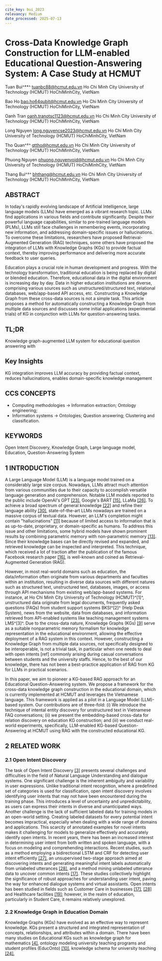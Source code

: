 ```yaml
---
cite_key: bui_2023
relevancy: Medium
date_processed: 2025-07-13
---
```


# Cross-Data Knowledge Graph Construction for LLM-enabled Educational Question-Answering System: A Case Study at HCMUT

Tuan Bui^**^ tuanbc88@hcmut.edu.vn Ho Chi Minh City University of Technology (HCMUT) HoChiMinhCity, VietNam

Bao Ho bao.ho64qubit@hcmut.edu.vn Ho Chi Minh City University of Technology (HCMUT) HoChiMinhCity, VietNam

Oanh Tran oanh.tranotsc1123@hcmut.edu.vn Ho Chi Minh City University of Technology (HCMUT) HoChiMinhCity, VietNam

Long Nguyen long.nguyencse2023@hcmut.edu.vn Ho Chi Minh City University of Technology (HCMUT) HoChiMinhCity, VietNam

Tho Quan^†^ qttho@hcmut.edu.vn Ho Chi Minh City University of Technology (HCMUT) HoChiMinhCity, VietNam

Phuong Nguyen phuong.nguyenvoid@hcmut.edu.vn Ho Chi Minh City University of Technology (HCMUT) HoChiMinhCity, VietNam

Thang Bui^†^ bhthang@hcmut.edu.vn Ho Chi Minh City University of Technology (HCMUT) HoChiMinhCity, VietNam

## ABSTRACT

In today's rapidly evolving landscape of Artificial Intelligence, large language models (LLMs) have emerged as a vibrant research topic. LLMs find applications in various fields and contribute significantly. Despite their powerful language capabilities, similar to pre-trained language models (PLMs), LLMs still face challenges in remembering events, incorporating new information, and addressing domain-specific issues or hallucinations. To overcome these limitations, researchers have proposed Retrieval-Augmented Generation (RAG) techniques, some others have proposed the integration of LLMs with Knowledge Graphs (KGs) to provide factual context, thereby improving performance and delivering more accurate feedback to user queries.

Education plays a crucial role in human development and progress. With the technology transformation, traditional education is being replaced by digital or blended education. Therefore, educational data in the digital environment is increasing day by day. Data in higher education institutions are diverse, comprising various sources such as unstructured/structured text, relational databases, web/app-based API access, etc. Constructing a Knowledge Graph from these cross-data sources is not a simple task. This article proposes a method for automatically constructing a Knowledge Graph from multiple data sources and discusses some initial applications (experimental trials) of KG in conjunction with LLMs for question-answering tasks.

## TL;DR

Knowledge graph-augmented LLM system for educational question answering with

## Key Insights

KG integration improves LLM accuracy by providing factual context, reduces hallucinations, enables domain-specific knowledge management

## CCS CONCEPTS

- Computing methodologies → Information extraction; Ontology engineering;
- Information systems → Ontologies; Question answering; Clustering and classification.

## KEYWORDS

Open Intent Discovery, Knowledge Graph, Large language model, Education, Question-Answering System

## 1 INTRODUCTION

A Large Language Model (LLM) is a language model trained on a considerably large size corpus. Nowadays, LLMs attract much attention from various communities due to their capacity to accomplish versatile language generation and comprehension. Notable LLM models reported to the public include OpenAI's GPT [[23]](#ref-23), Google's BART [[15]](#ref-15), LLaMa [[26]](#ref-26). To achieve a broad spectrum of general knowledge [[22]](#ref-22) and refine their language ability [[30]](#ref-30), state-of-the-art LLMs nowadays are trained on a massive corpus of textual data. However, an LLM's completion might contain "hallucinations" [[11]](#ref-11) because of limited access to information that is as up-to-date, proprietary, or domain-specific as humans. To address this issue and other limitations, some hybrid models have shown prominent results by combining parametric memory with non-parametric memory [[13]](#ref-13). Since their knowledge bases can be directly revised and expanded, and retrieved knowledge can be inspected and interpreted. This technique, which received a lot of traction after the publication of the famous Facebook research paper [[16]](#ref-16), is well-known and coined as Retrieval-Augmented Generation (RAG).

However, in most real-world domains such as education, the data/information often originate from various departments and faculties within an institution, resulting in diverse data sources with different natures such as structured text, unstructured text, databases, images, or access through API mechanisms from existing web/app-based systems. For instance, at Ho Chi Minh City University of Technology (HCMUT)^[1]^, unstructured data originate from legal documents, frequently asked questions (FAQs) from student support systems BKSI^[2]^ (Help Desk System), news from the website, data from databases, and information retrieved from API-enabled systems like teaching management systems LMS^[3]^. Due to the cross-data nature, Knowledge Graphs (KGs) [[9]](#ref-9) serve as a suitable nonparametric memory formalism for knowledge representation in the educational environment, allowing the effective deployment of a RAG system in this context. However, constructing a Knowledge Graph from multiple data sources, not specifically designed to be interoperable, is not a trivial task, in particular when one needs to deal with open intents [ref] commonly arising during casual conversations between students and the university staffs. Hence, to the best of our knowledge, there has not been a best-practice application of RAG from KG for LLMs in practical scenarios.

In this paper, we aim to pioneer a KG-based RAG approach for an Educational Question-Answering system. We propose a framework for the cross-data knowledge graph construction in the educational domain, which is currently implemented at HCMUT and leverages the Vietnamese language. This framework is applied as a pilot in a Language Model (LLM)-based system. Our contributions are of three-fold: (i) We introduce the technique of intental entity discovery for unstructured text in Vietnamese FAQ conversations; (ii) we present the embedding-based cross-data for relation discovery on education KG construction; and (iii) we conduct real-world experiments, specifically, LLM-enabled KG-based Question-Answering at HCMUT using RAG with the constructed educational KG.

## 2 RELATED WORK

### 2.1 Open Intent Discovery

The task of Open Intent Discovery [[3]](#ref-3) presents several challenges and difficulties in the field of Natural Language Understanding and dialogue systems. One significant challenge is the inherent ambiguity and variability in user expressions. Unlike traditional intent recognition, where a predefined set of categories is used for classification, open intent discovery involves identifying user intents that may not have been encountered during the training phase. This introduces a level of uncertainty and unpredictability, as users can express their intents in diverse and unanticipated ways. Another challenge is the lack of sufficient labeled data for training models in an open-world setting. Creating labeled datasets for every potential intent becomes impractical, especially when dealing with a wide range of domains and applications. This scarcity of annotated examples for novel intents makes it challenging for models to generalize effectively and accurately identify open intents. In recent years, there has been an increased interest in determining user intent from both written and spoken language, with a focus on modeling and comprehending interactions. Recent studies, such as a method employing a bidirectional LSTM and CRF for detecting user intent efficiently [[27]](#ref-27), an unsupervised two-stage approach aimed at discovering intents and generating meaningful intent labels automatically from unlabeled utterances [[28]](#ref-28), and a method mining unlabeled utterance data to uncover common intents [[17]](#ref-17). These studies collectively highlight the significance of robust approaches for understanding user intent, paving the way for enhanced dialogue systems and virtual assistants. Open intents has been studied in fields such as Customer Care in businesses [[17]](#ref-17), [[28]](#ref-28) and Healthcare facilities [[19]](#ref-19); however, in the realm of education, particularly in Student Care, it remains relatively unexplored.

### 2.2 Knowledge Graph in Education Domain

Knowledge Graphs (KGs) have evolved as an effective way to represent knowledge. KGs present a structured and integrated representation of concepts, relationships, and attributes within a domain. There have been many studies on Educational KGs such as knowledge graph for mathematics [[4]](#ref-4), ontology modeling university teaching programs and student profiles (EducOnto) [[10]](#ref-10), knowledge schema for university teaching [[24]](#ref-24),